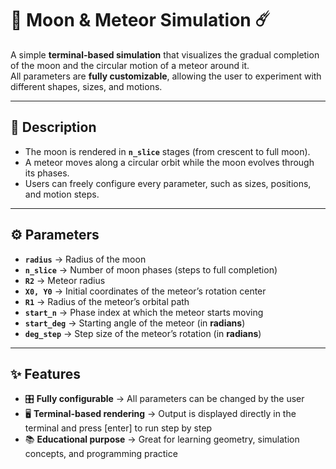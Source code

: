 # 🌙 Moon & Meteor Simulation ☄️

A simple **terminal-based simulation** that visualizes the gradual completion of the moon and the circular motion of a meteor around it.  
All parameters are **fully customizable**, allowing the user to experiment with different shapes, sizes, and motions.  

---

## 📝 Description  

- The moon is rendered in **`n_slice`** stages (from crescent to full moon).  
- A meteor moves along a circular orbit while the moon evolves through its phases.  
- Users can freely configure every parameter, such as sizes, positions, and motion steps.  

---

## ⚙️ Parameters  

- **`radius`** → Radius of the moon  
- **`n_slice`** → Number of moon phases (steps to full completion)  
- **`R2`** → Meteor radius  
- **`X0, Y0`** → Initial coordinates of the meteor’s rotation center  
- **`R1`** → Radius of the meteor’s orbital path  
- **`start_n`** → Phase index at which the meteor starts moving  
- **`start_deg`** → Starting angle of the meteor (in **radians**)  
- **`deg_step`** → Step size of the meteor’s rotation (in **radians**)  

---

## ✨ Features  

- 🎛 **Fully configurable** → All parameters can be changed by the user  
- 🖥 **Terminal-based rendering** → Output is displayed directly in the terminal and press [enter] to run step by step
- 📚 **Educational purpose** → Great for learning geometry, simulation concepts, and programming practice  

